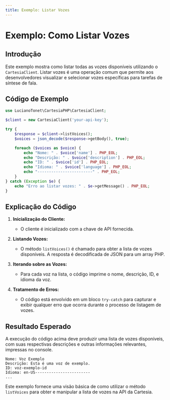 ```yaml
---
title: Exemplo: Listar Vozes
---
```


# Exemplo: Como Listar Vozes

## Introdução

Este exemplo mostra como listar todas as vozes disponíveis utilizando o `CartesiaClient`. Listar vozes é uma operação comum que permite aos desenvolvedores visualizar e selecionar vozes específicas para tarefas de síntese de fala.

## Código de Exemplo

```php
use LucianoTonet\CartesiaPHP\CartesiaClient;

$client = new CartesiaClient('your-api-key');

try {
    $response = $client->listVoices();
    $voices = json_decode($response->getBody(), true);

    foreach ($voices as $voice) {
        echo "Nome: " . $voice['name'] . PHP_EOL;
        echo "Descrição: " . $voice['description'] . PHP_EOL;
        echo "ID: " . $voice['id'] . PHP_EOL;
        echo "Idioma: " . $voice['language'] . PHP_EOL;
        echo "------------------------" . PHP_EOL;
    }
} catch (Exception $e) {
    echo "Erro ao listar vozes: " . $e->getMessage() . PHP_EOL;
}
```

## Explicação do Código

1. **Inicialização do Cliente:**
   - O cliente é inicializado com a chave de API fornecida.

2. **Listando Vozes:**
   - O método `listVoices()` é chamado para obter a lista de vozes disponíveis. A resposta é decodificada de JSON para um array PHP.

3. **Iterando sobre as Vozes:**
   - Para cada voz na lista, o código imprime o nome, descrição, ID, e idioma da voz.

4. **Tratamento de Erros:**
   - O código está envolvido em um bloco `try-catch` para capturar e exibir qualquer erro que ocorra durante o processo de listagem de vozes.

## Resultado Esperado

A execução do código acima deve produzir uma lista de vozes disponíveis, com suas respectivas descrições e outras informações relevantes, impressas no console.

```
Nome: Voz Exemplo
Descrição: Esta é uma voz de exemplo.
ID: voz-exemplo-id
Idioma: en-US------------------------
...
```

Este exemplo fornece uma visão básica de como utilizar o método `listVoices` para obter e manipular a lista de vozes na API da Cartesia.
